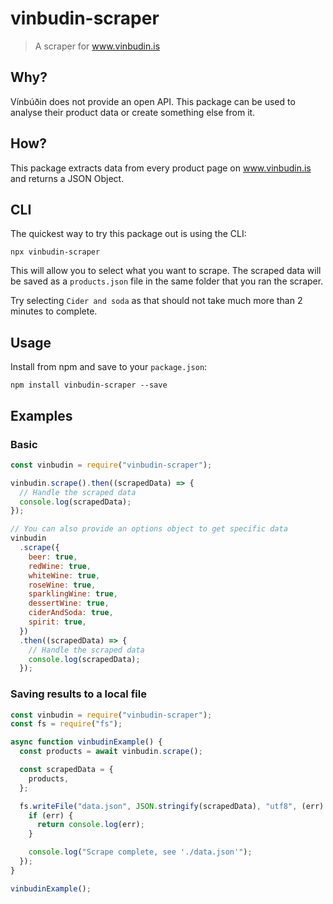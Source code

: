 # vinbudin-scraper

> A scraper for www.vinbudin.is

## Why?

Vínbúðin does not provide an open API. This package can be used to analyse their product data or create something else from it.

## How?

This package extracts data from every product page on www.vinbudin.is and returns a JSON Object.

## CLI

The quickest way to try this package out is using the CLI:

```
npx vinbudin-scraper
```

This will allow you to select what you want to scrape. The scraped data will be saved as a `products.json` file in the same folder that you ran the scraper.

Try selecting `Cider and soda` as that should not take much more than 2 minutes to complete.

## Usage

Install from npm and save to your `package.json`:

    npm install vinbudin-scraper --save

## Examples

### Basic

```javascript
const vinbudin = require("vinbudin-scraper");

vinbudin.scrape().then((scrapedData) => {
  // Handle the scraped data
  console.log(scrapedData);
});

// You can also provide an options object to get specific data
vinbudin
  .scrape({
    beer: true,
    redWine: true,
    whiteWine: true,
    roseWine: true,
    sparklingWine: true,
    dessertWine: true,
    ciderAndSoda: true,
    spirit: true,
  })
  .then((scrapedData) => {
    // Handle the scraped data
    console.log(scrapedData);
  });
```

### Saving results to a local file

```javascript
const vinbudin = require("vinbudin-scraper");
const fs = require("fs");

async function vinbudinExample() {
  const products = await vinbudin.scrape();

  const scrapedData = {
    products,
  };

  fs.writeFile("data.json", JSON.stringify(scrapedData), "utf8", (err) => {
    if (err) {
      return console.log(err);
    }

    console.log("Scrape complete, see './data.json'");
  });
}

vinbudinExample();
```

